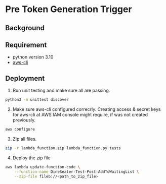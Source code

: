 # Pre Token Generation Trigger

## Background

## Requirement
- python version 3.10
- [aws-cli](https://docs.aws.amazon.com/cli/latest/userguide/getting-started-install.html)

## Deployment
1. Run unit testing and make sure all are passing.
```bash
python3 -m unittest discover
```

2. Make sure aws-cli configured correcrly. Creating access & secret keys for aws-cli at AWS IAM console might require, if was not created previously.
```bash
aws configure
```

3. Zip all files.
```bash
zip -r lambda_function.zip lambda_function.py tests
```

4. Deploy the zip file
```bash
aws lambda update-function-code \
    --function-name DineSeater-Test-Post-AddToWaitingList \
    --zip-file fileb://<path_to_zip_file>
```